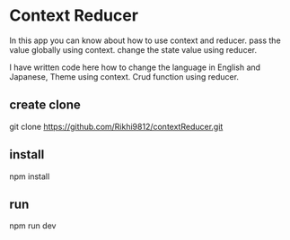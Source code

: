# Context Reducer

In this app you can know about how to use context and reducer. pass the value globally using context. change the state value using reducer.

I have written code here how to change the language in English and Japanese, Theme using context. Crud function using reducer.

## create clone 
git clone https://github.com/Rikhi9812/contextReducer.git

## install
npm install

## run
npm run dev

